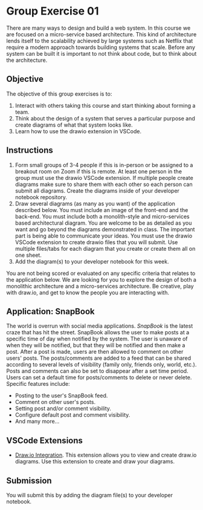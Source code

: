 # Group Exercise 01

There are many ways to design and build a web system. In this course we are focused on a micro-service based architecture. This kind of architecture lends itself to the scalability achieved by large systems such as Netflix that require a modern approach towards building systems that scale. Before any system can be built it is important to not think about code, but to think about the architecture.

## Objective

The objective of this group exercises is to:

1. Interact with others taking this course and start thinking about forming a team.
2. Think about the design of a system that serves a particular purpose and create diagrams of what that system looks like.
3. Learn how to use the drawio extension in VSCode.

## Instructions

1. Form small groups of 3-4 people if this is in-person or be assigned to a breakout room on Zoom if this is remote. At least one person in the group must use the drawio VSCode extension. If multiple people create diagrams make sure to share them with each other so each person can submit all diagrams. Create the diagrams inside of your developer notebook repository.
2. Draw several diagrams (as many as you want) of the application described below. You must include an image of the front-end and the back-end. You must include both a monolith-style and micro-services based architectural diagram. You are welcome to be as detailed as you want and go beyond the diagrams demonstrated in class. The important part is being able to communicate your ideas. You must use the drawio VSCode extension to create drawio files that you will submit. Use multiple files/tabs for each diagram that you create or create them all on one sheet.
3. Add the diagram(s) to your developer notebook for this week.

You are not being scored or evaluated on any specific criteria that relates to the application below. We are looking for you to explore the design of both a monolithic architecture and a micro-services architecture. Be creative, play with draw.io, and get to know the people you are interacting with.

## Application: SnapBook

The world is overrun with social media applications. *SnapBook* is the latest craze that has hit the street. SnapBook allows the user to make posts at a specific time of day when notified by the system. The user is unaware of when they will be notified, but that they will be notified and then make a post. After a post is made, users are then allowed to comment on other users' posts. The posts/comments are added to a feed that can be shared according to several levels of visibility (family only, friends only, world, etc.). Posts and comments can also be set to disappear after a set time period. Users can set a default time for posts/comments to delete or never delete. Specific features include:

- Posting to the user's SnapBook feed.
- Comment on other user's posts.
- Setting post and/or comment visibility.
- Configure default post and comment visibility.
- And many more...

## VSCode Extensions

- [Draw.io Integration](https://marketplace.visualstudio.com/items?itemName=hediet.vscode-drawio). This extension allows you to view and create draw.io diagrams. Use this extension to create and draw your diagrams.

## Submission

You will submit this by adding the diagram file(s) to your developer notebook.
